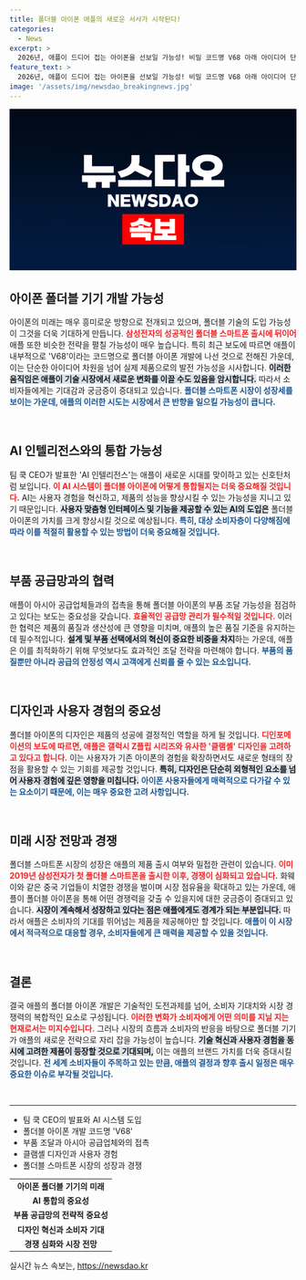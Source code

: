 ```yaml
---
title: 폴더블 아이폰 애플의 새로운 서사가 시작된다!
categories:
  - News
excerpt: >
  2026년, 애플이 드디어 접는 아이폰을 선보일 가능성! 비밀 코드명 V68 아래 아이디어 단계에서 진전을 이루며, 삼성 갤럭시와 유사한 클램셸 디자인을 계획 중입니다. 신기술과 품질 기준 충족 여부가 관건입니다. 클릭해 자세한 내용을 확인하세요!
feature_text: >
  2026년, 애플이 드디어 접는 아이폰을 선보일 가능성! 비밀 코드명 V68 아래 아이디어 단계에서 진전을 이루며, 삼성 갤럭시와 유사한 클램셸 디자인을 계획 중입니다. 신기술과 품질 기준 충족 여부가 관건입니다. 클릭해 자세한 내용을 확인하세요!
image: '/assets/img/newsdao_breakingnews.jpg'
---
```


<p><img src="/assets/img/newsdao_breakingnews.jpg" alt="bookingtag 속보" /></p>

<h2 data-ke-size="size26">아이폰 폴더블 기기 개발 가능성</h2>

<p data-ke-size="size16">아이폰의 미래는 매우 흥미로운 방향으로 전개되고 있으며, 폴더블 기술의 도입 가능성이 그것을 더욱 기대하게 만듭니다. <b><span style="color: #ee2323;">삼성전자의 성공적인 폴더블 스마트폰 출시에 뒤이어</span></b> 애플 또한 비슷한 전략을 펼칠 가능성이 매우 높습니다. 특히 최근 보도에 따르면 애플이 내부적으로 'V68'이라는 코드명으로 폴더블 아이폰 개발에 나선 것으로 전해진 가운데, 이는 단순한 아이디어 차원을 넘어 실제 제품으로의 발전 가능성을 시사합니다. <b><span style="background-color: #21538527;">이러한 움직임은 애플이 기술 시장에서 새로운 변화를 이끌 수도 있음을 암시합니다.</span></b> 따라서 소비자들에게는 기대감과 궁금증이 증대되고 있습니다. <b><span style="color: #1a5490;">폴더블 스마트폰 시장이 성장세를 보이는 가운데, 애플의 이러한 시도는 시장에서 큰 반향을 일으킬 가능성이 큽니다.</span></b></p>

<p data-ke-size="size16">&nbsp;</p>

<h2 data-ke-size="size26">AI 인텔리전스와의 통합 가능성</h2>

<p data-ke-size="size16">팀 쿡 CEO가 발표한 'AI 인텔리전스'는 애플이 새로운 시대를 맞이하고 있는 신호탄처럼 보입니다. <b><span style="color: #ee2323;">이 AI 시스템이 폴더블 아이폰에 어떻게 통합될지는 더욱 중요해질 것입니다.</span></b> AI는 사용자 경험을 혁신하고, 제품의 성능을 향상시킬 수 있는 가능성을 지니고 있기 때문입니다. <b><span style="background-color: #21538527;">사용자 맞춤형 인터페이스 및 기능을 제공할 수 있는 AI의 도입은</span></b> 폴더블 아이폰의 가치를 크게 향상시킬 것으로 예상됩니다. <b><span style="color: #1a5490;">특히, 대상 소비자층이 다양해짐에 따라 이를 적절히 활용할 수 있는 방법이 더욱 중요해질 것입니다.</span></b></p>

<p data-ke-size="size16">&nbsp;</p>

<h2 data-ke-size="size26">부품 공급망과의 협력</h2>

<p data-ke-size="size16">애플이 아시아 공급업체들과의 접촉을 통해 폴더블 아이폰의 부품 조달 가능성을 점검하고 있다는 보도는 중요성을 갖습니다. <b><span style="color: #ee2323;">효율적인 공급망 관리가 필수적일 것입니다.</span></b> 이러한 협력은 제품의 품질과 생산성에 큰 영향을 미치며, 애플의 높은 품질 기준을 유지하는 데 필수적입니다. <b><span style="background-color: #21538527;">설계 및 부품 선택에서의 혁신이 중요한 비중을 차지</span></b>하는 가운데, 애플은 이를 최적화하기 위해 무엇보다도 효과적인 조달 전략을 마련해야 합니다. <b><span style="color: #1a5490;">부품의 품질뿐만 아니라 공급의 안정성 역시 고객에게 신뢰를 줄 수 있는 요소입니다.</span></b></p>

<p data-ke-size="size16">&nbsp;</p>

<h2 data-ke-size="size26">디자인과 사용자 경험의 중요성</h2>

<p data-ke-size="size16">폴더블 아이폰의 디자인은 제품의 성공에 결정적인 역할을 하게 될 것입니다. <b><span style="color: #ee2323;">디인포메이션의 보도에 따르면, 애플은 갤럭시 Z플립 시리즈와 유사한 '클램셸' 디자인을 고려하고 있다고 합니다.</span></b> 이는 사용자가 기존 아이폰의 경험을 확장하면서도 새로운 형태의 장점을 활용할 수 있는 기회를 제공할 것입니다. <b><span style="background-color: #21538527;">특히, 디자인은 단순히 외형적인 요소를 넘어 사용자 경험에 깊은 영향을 미칩니다.</span></b> <b><span style="color: #1a5490;">아이폰 사용자들에게 매력적으로 다가갈 수 있는 요소이기 때문에, 이는 매우 중요한 고려 사항입니다.</span></b></p>

<p data-ke-size="size16">&nbsp;</p>

<h2 data-ke-size="size26">미래 시장 전망과 경쟁</h2>

<p data-ke-size="size16">폴더블 스마트폰 시장의 성장은 애플의 제품 출시 여부와 밀접한 관련이 있습니다. <b><span style="color: #ee2323;">이미 2019년 삼성전자가 첫 폴더블 스마트폰을 출시한 이후, 경쟁이 심화되고 있습니다.</span></b> 화웨이와 같은 중국 기업들이 치열한 경쟁을 벌이며 시장 점유율을 확대하고 있는 가운데, 애플이 폴더블 아이폰을 통해 어떤 경쟁력을 갖출 수 있을지에 대한 궁금증이 증대되고 있습니다. <b><span style="background-color: #21538527;">시장이 계속해서 성장하고 있다는 점은 애플에게도 경계가 되는 부분입니다.</span></b> 따라서 애플은 소비자의 기대를 뛰어넘는 제품을 제공해야만 할 것입니다. <b><span style="color: #1a5490;">애플이 이 시장에서 적극적으로 대응할 경우, 소비자들에게 큰 매력을 제공할 수 있을 것입니다.</span></b></p>

<p data-ke-size="size16">&nbsp;</p>

<h2 data-ke-size="size26">결론</h2>

<p data-ke-size="size16">결국 애플의 폴더블 아이폰 개발은 기술적인 도전과제를 넘어, 소비자 기대치와 시장 경쟁력의 복합적인 요소로 구성됩니다. <b><span style="color: #ee2323;">이러한 변화가 소비자에게 어떤 의미를 지닐 지는 현재로서는 미지수입니다.</span></b> 그러나 시장의 흐름과 소비자의 반응을 바탕으로 폴더블 기기가 애플의 새로운 전략으로 자리 잡을 가능성이 높습니다. <b><span style="background-color: #21538527;">기술 혁신과 사용자 경험을 동시에 고려한 제품이 등장할 것으로 기대되며,</span></b> 이는 애플의 브랜드 가치를 더욱 증대시킬 것입니다. <b><span style="color: #1a5490;">전 세계 소비자들이 주목하고 있는 만큼, 애플의 결정과 향후 출시 일정은 매우 중요한 이슈로 부각될 것입니다.</span></b></p>

<p data-ke-size="size16">&nbsp;</p>

<hr style="border-color: #e0e0e0; border-width: 1px;"/>

<ul>
    <li>팀 쿡 CEO의 발표와 AI 시스템 도입</li>
    <li>폴더블 아이폰 개발 코드명 'V68'</li>
    <li>부품 조달과 아시아 공급업체와의 접촉</li>
    <li>클램셸 디자인과 사용자 경험</li>
    <li>폴더블 스마트폰 시장의 성장과 경쟁</li>
</ul>

<table>
    <tr>
        <td style="text-align: center; height: 17px;"><b>아이폰 폴더블 기기의 미래</b></td>
    </tr>
    <tr>
        <td style="text-align: center; height: 17px;"><b>AI 통합의 중요성</b></td>
    </tr>
    <tr>
        <td style="text-align: center; height: 17px;"><b>부품 공급망의 전략적 중요성</b></td>
    </tr>
    <tr>
        <td style="text-align: center; height: 17px;"><b>디자인 혁신과 소비자 기대</b></td>
    </tr>
    <tr>
        <td style="text-align: center; height: 17px;"><b>경쟁 심화와 시장 전망</b></td>
    </tr>
</table>
실시간 뉴스 속보는, <a href="https://newsdao.kr" rel="dofollow">https://newsdao.kr</a>


